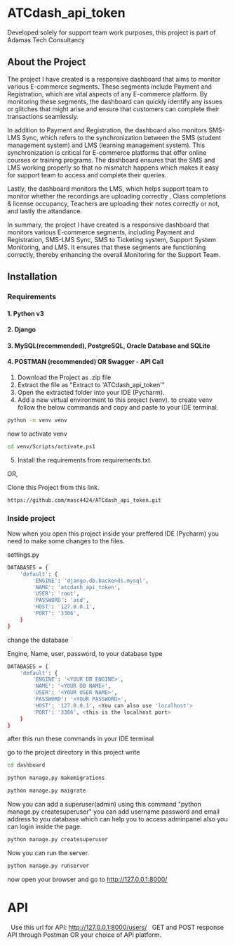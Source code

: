 # ATCdash_api_token

Developed solely for support team work purposes, this project is part of Adamas Tech Consultancy

## About the Project
The project I have created is a responsive dashboard that aims to monitor various E-commerce segments. These segments include Payment and Registration, which are vital aspects of any E-commerce platform. By monitoring these segments, the dashboard can quickly identify any issues or glitches that might arise and ensure that customers can complete their transactions seamlessly.

In addition to Payment and Registration, the dashboard also monitors SMS-LMS Sync, which refers to the synchronization between the SMS (student management system) and LMS (learning management system). This synchronization is critical for E-commerce platforms that offer online courses or training programs. The dashboard ensures that the SMS and LMS working properly so that no mismatch happens which makes it easy for support team to access and complete their queries.

Lastly, the dashboard monitors the LMS, which helps support team to monitor whether the recordings are uploading correctly , Class completions & license occupancy, Teachers are uploading their notes correctly or not, and lastly the attandance.

In summary, the project I have created is a responsive dashboard that monitors various E-commerce segments, including Payment and Registration, SMS-LMS Sync, SMS to Ticketing system, Support System Monitoring, and LMS. It ensures that these segments are functioning correctly, thereby enhancing the overall Monitoring for the Support Team.

## Installation

### Requirements
#### 1. Python v3
#### 2. Django   
#### 3. MySQL(recommended), PostgreSQL, Oracle Database and SQLite  
#### 4. POSTMAN (recommended) OR Swagger - API Call

1. Download the Project as .zip file
2. Extract the file as "Extract to 'ATCdash_api_token\'"
3. Open the extracted folder into your IDE (Pycharm).
4. Add a new virtual environment to this project (venv). to create venv follow the below commands and copy and paste to your IDE terminal.
```bash
python -m venv venv
```
now to activate venv
```bash
cd venv/Scripts/activate.ps1
```

5. Install the requirements from requirements.txt.

OR,

Clone this Project from this link.

```bash
https://github.com/masc4424/ATCdash_api_token.git
```

### Inside project
Now when you open this project inside your preffered IDE (Pycharm) you need to make some changes to the files.

settings.py

``` bash
DATABASES = {
    'default': {
        'ENGINE': 'django.db.backends.mysql',
        'NAME': 'atcdash_api_token',
        'USER': 'root',
        'PASSWORD': 'asd',
        'HOST': '127.0.0.1',
        'PORT': '3306',
    }
}
```

change the database 

Engine, Name, user, password, to your database type 

```bash
DATABASES = {
    'default': {
        'ENGINE': '<YOUR DB ENGINE>',
        'NAME': '<YOUR DB NAME>',
        'USER': '<YOUR USER NAME>',
        'PASSWORD': '<YOUR PASSWORD>',
        'HOST': '127.0.0.1', <You can also use 'localhost'>
        'PORT': '3306', <this is the localhost port>
    }
}
```

after this run these commands in your IDE terminal 

go to the project directory in this project write 

```bash
cd dashboard
```

```bash
python manage.py makemigrations
```
```bash
python manage.py maigrate
```

Now you can add a superuser(admin) using this command "python manage.py createsuperuser" you can add username password and email address to you database which can help you to access adminpanel also you can login inside the page.

```bash
python manage.py createsuperuser
```

Now you can run the server.

```bash
python manage.py runserver
```

now open your browser and go to http://127.0.0.1:8000/


# API
  Use this url for API: http://127.0.0.1:8000/users/
  GET and POST response API through Postman OR your choice of API platform.
